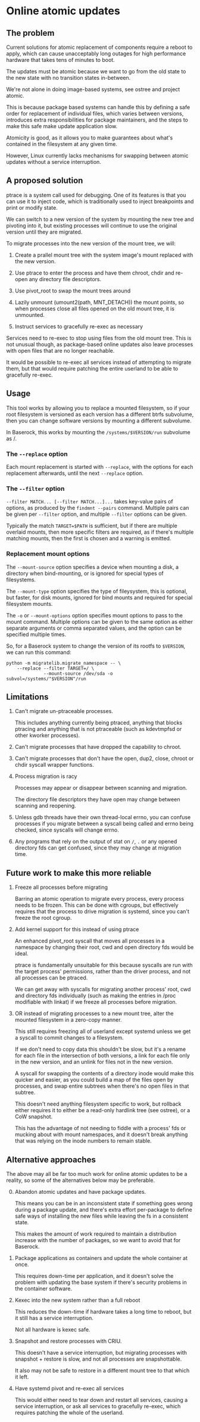 Online atomic updates
=====================

The problem
-----------

Current solutions for atomic replacement of components require a reboot to
apply, which can cause unacceptably long outages for high performance hardware
that takes tens of minutes to boot.

The updates must be atomic because we want to go from the old state to the new
state with no transition states in-between.

We're not alone in doing image-based systems, see ostree and project atomic.

This is because package based systems can handle this by defining a safe order
for replacement of individual files, which varies between versions, introduces
extra responsibilities for package maintainers, and the steps to make this safe
make update application slow.

Atomicity is good, as it allows you to make guarantees about what's contained
in the filesystem at any given time.

However, Linux currently lacks mechanisms for swapping between atomic updates
without a service interruption.

A proposed solution
-------------------

ptrace is a system call used for debugging. One of its features is that
you can use it to inject code, which is traditionally used to inject
breakpoints and print or modify state.

We can switch to a new version of the system by mounting the new tree and
pivoting into it, but existing processes will continue to use the original
version until they are migrated.

To migrate processes into the new version of the mount tree, we will:

1.  Create a prallel mount tree with the system image's mount replaced
    with the new version.

2.  Use ptrace to enter the process and have them chroot, chdir and re-open any
    directory file descriptors.

3.  Use pivot_root to swap the mount trees around

4.  Lazily unmount (umount2(path, MNT_DETACH)) the mount points, so when
    processes close all files opened on the old mount tree, it is unmounted.

5.  Instruct services to gracefully re-exec as necessary

Services need to re-exec to stop using files from the old mount tree. This is
not unusual though, as package-based online updates also leave processes with
open files that are no longer reachable.

It would be possible to re-exec all services instead of attempting to migrate
them, but that would require patching the entire userland to be able to
gracefully re-exec.

Usage
-----

This tool works by allowing you to replace a mounted filesystem, so if your
root filesystem is versioned as each version has a different btrfs subvolume,
then you can change software versions by mounting a different subvolume.

In Baserock, this works by mounting the `/systems/$VERSION/run` subvolume as /.

### The `--replace` option

Each mount replacement is started with `--replace`, with the options for each
replacement afterwards, until the next `--replace` option.

### The `--filter` option

`--filter MATCH... [--filter MATCH...]...` takes key-value pairs of options, as
produced by the `findmnt --pairs` command. Multiple pairs can be given per
`--filter` option, and multiple `--filter` options can be given.

Typically the match `TARGET=$PATH` is sufficient, but if there are multiple
overlaid mounts, then more specific filters are required, as if there's
multiple matching mounts, then the first is chosen and a warning is emitted.

### Replacement mount options

The `--mount-source` option specifies a device when mounting a disk, a
directory when bind-mounting, or is ignored for special types of filesystems.

The `--mount-type` option specifies the type of fileysystem, this is optional,
but faster, for disk mounts, ignored for bind mounts and required for special
filesystem mounts.

The `-o` or `--mount-options` option specifies mount options to pass to the
mount command. Multiple options can be given to the same option as either
separate arguments or comma separated values, and the option can be specified
multiple times.

So, for a Baserock system to change the version of its rootfs to `$VERSION`, we
can run this command:

    python -m migratelib.migrate_namespace -- \
        --replace --filter TARGET=/ \
                  --mount-source /dev/sda -o subvol=/systems/"$VERSION"/run

Limitations
-----------

1.  Can't migrate un-ptraceable processes.

    This includes anything currently being ptraced, anything that blocks
    ptracing and anything that is not ptraceable (such as kdevtmpfsd or
    other kworker processes).

2.  Can't migrate processes that have dropped the capability to chroot.

3.  Can't migrate processes that don't have the open, dup2, close, chroot or
    chdir syscall wrapper functions.

4.  Process migration is racy

    Processes may appear or disappear between scanning and migration.

    The directory file descriptors they have open may change between scanning
    and reopening.

5.  Unless gdb threads have their own thread-local errno, you can confuse
    processes if you migrate between a syscall being called and errno being
    checked, since syscalls will change errno.

6.  Any programs that rely on the output of stat on `/`, `.` or any opened
    directory fds can get confused, since they may change at migration time.

Future work to make this more reliable
--------------------------------------

1.  Freeze all processes before migrating

    Barring an atomic operation to migrate every process, every process needs
    to be frozen. This can be done with cgroups, but effectively requires that
    the process to drive migration is systemd, since you can't freeze the root
    cgroup.

2.  Add kernel support for this instead of using ptrace

    An enhanced pivot_root syscall that moves all processes in a namespace by
    changing their root, cwd and open directory fds would be ideal.

    ptrace is fundamentally unsuitable for this because syscalls are run with
    the target process' permissions, rather than the driver process, and not all
    processes can be ptraced.

    We can get away with syscalls for migrating another process' root, cwd and
    directory fds individually (such as making the entries in /proc modifiable
    with linkat) if we freeze all processes before migration.

3.  OR instead of migrating processes to a new mount tree, alter the mounted
    filesystem in a zero-copy manner.

    This still requires freezing all of userland except systemd unless we get a
    syscall to commit changes to a filesystem.

    If we don't need to copy data this shouldn't be slow, but it's a rename for
    each file in the intersection of both versions, a link for each file only
    in the new version, and an unlink for files not in the new version.

    A syscall for swapping the contents of a directory inode would make this
    quicker and easier, as you could build a map of the files open by processes,
    and swap entire subtrees when there's no open files in that subtree.

    This doesn't need anything filesystem specific to work, but rollback either
    requires it to either be a read-only hardlink tree (see ostree), or a CoW
    snapshot.

    This has the advantage of not needing to fiddle with a process' fds or
    mucking about with mount namespaces, and it doesn't break anything that was
    relying on the inode numbers to remain stable.


Alternative approaches
----------------------

The above may all be far too much work for online atomic updates to be a
reality, so some of the alternatives below may be preferable.

0.  Abandon atomic updates and have package updates.

    This means you can be in an inconsistent state if something goes wrong
    during a package update, and there's extra effort per-package to define safe
    ways of installing the new files while leaving the fs in a consistent state.

    This makes the amount of work required to maintain a distribution increase
    with the number of packages, so we want to avoid that for Baserock.

1.  Package applications as containers and update the whole container at once.

    This requires down-time per application, and it doesn't solve the problem
    with updating the base system if there's security problems in the container
    software.

2.  Kexec into the new system rather than a full reboot

    This reduces the down-time if hardware takes a long time to reboot, but it
    still has a service interruption.

    Not all hardware is kexec safe.

3.  Snapshot and restore processes with CRIU.

    This doesn't have a service interruption, but migrating processes with
    snapshot + restore is slow, and not all processes are snapshottable.

    It also may not be safe to restore in a different mount tree to that which
    it left.

4.  Have systemd pivot and re-exec all services

    This would either need to tear down and restart all services, causing a
    service interruption, or ask all services to gracefully re-exec, which
    requires patching the whole of the userland.
